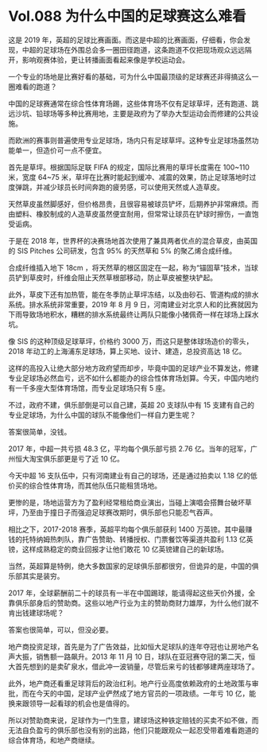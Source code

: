 # Vol.088 为什么中国的足球赛这么难看

这是 2019 年，英超的足球比赛画面。而这是中超的比赛画面，仔细看，你会发现，中超的足球场在外围总会多一圈田径跑道，这条跑道不仅把现场观众远远隔开，影响观赛体验，更让转播画面看起来像是学校运动会。

一个专业的场地是比赛好看的基础，可为什么中国最顶级的足球赛还非得搞这么一圈难看的跑道？

中国的足球赛通常在综合性体育场踢，这些体育场不仅有足球草坪，还有跑道、跳远沙坑、铅球场等多种比赛用地，主要是政府为了举办大型运动会而修建的公共设施。

而欧洲的赛事则普遍使用专业足球场，场内只有足球草坪。这种专业足球场虽然功能单一，但造价可一点不便宜。

首先是草坪。根据国际足联 FIFA 的规定，国际比赛用的草坪长度需在 100~110 米，宽度 64~75 米，草坪在比赛时能起到缓冲、减震的效果，防止足球落地时过度弹跳，并减少球员长时间奔跑的疲劳感，可以使用天然或人造草皮。

天然草皮虽然脚感好，但价格昂贵，且很容易被球员铲坏，后期养护非常麻烦。而由塑料、橡胶制成的人造草皮虽然便宜耐用，但常常让球员在铲球时擦伤，一直饱受诟病。

于是在 2018 年，世界杯的决赛场地首次使用了兼具两者优点的混合草皮，由英国的 SIS Pitches 公司研发，包含 95% 的天然草和 5% 的聚乙烯合成纤维。

合成纤维插入地下 18cm ，将天然草的根区固定在一起，称为“锚固草”技术，当球员铲到草皮时，纤维会阻止天然草根部移动，防止草皮被整块铲起。

此外，草皮下还有加热管，能在冬季防止草坪冻结，以及由砂石、管道构成的排水系统。排水系统非常重要，2019 年 8 月 9 日，河南建业对北京人和的比赛就因为下雨导致场地积水，糟糕的排水系统最终让两队只能像小猪佩奇一样在球场上踩水坑。

像 SIS 的这种顶级足球草坪，价格约 3000 万，而这只是整体球场造价的零头，2018 年动工的上海浦东足球场，算上买地、设计、建造，总投资高达 18 亿。

这样的高投入让绝大部分地方政府望而却步，毕竟中国的足球产业不算发达，修建专业足球场必然血亏，远不如什么都能办的综合性体育场划算。今天，中国内地约有一千多座大型体育场馆，而专业足球场只有 5 座。

不过，政府不建，俱乐部倒是可以自己建，英超 20 支球队中有 15 支建有自己的专业足球场，为什么中国的球队不能像他们一样自力更生呢？

答案很简单，没钱。

2017 年，中超一共亏损 48.3 亿，平均每个俱乐部亏损 2.76 亿。当年的冠军，广州恒大淘宝俱乐部更是亏了近 10 亿。

今天中超 16 支队伍中，只有河南建业有自己的球场，还是通过拍卖以 1.18 亿的低价买的综合性体育场，而其他队伍只能租赁场地。

更惨的是，场地运营方为了盈利经常租给商业演出，当碰上演唱会搭舞台破坏草坪，乃至由于撞日子而强迫足球赛改期时，俱乐部也只能忍气吞声。

相比之下，2017-2018 赛季，英超平均每个俱乐部获利 1400 万英镑。其中最赚钱的托特纳姆热刺队，靠广告赞助、转播授权、门票餐饮等渠道共盈利 1.13 亿英镑，这样成熟稳定的商业回报才让他们敢花 10 亿英镑建自己的新球场。

当然，英超算是特例，绝大多数国家的足球俱乐部都很穷，但诡异的是，中国的俱乐部其实是装穷。

2017 年，全球薪酬前二十的球员有一半在中国踢球，能请得起这些天价外援，全靠俱乐部身后的赞助商。这些以地产行业为主的赞助商财力雄厚，为什么他们就不肯出钱建球场呢？

答案也很简单，可以，但没必要。

地产商投资足球，首先是为了广告效益，比如恒大足球队的连年夺冠也让房地产名声大振，销售额一路飙升。2013 年 11 月 10 日，球队在亚冠赛夺冠的第二天，恒大首先想到的是卖矿泉水，借此冲一波销量，尽管后来亏的钱都够建两座球场了。

此外，地产商还看重足球背后的政治红利。地产行业高度依赖政府的土地政策与审批，而在今天的中国，足球产业俨然成了地方官员的一项政绩。一年亏 10 亿，能换来跟领导一起看球的机会也是值得的。

所以对赞助商来说，足球作为一门生意，建球场这种铁定赔钱的买卖不如不做，而无法自负盈亏的俱乐部也没有别的出路，他们只能跟观众一起忍受带着难看跑道的综合体育场，和地产商继续。
